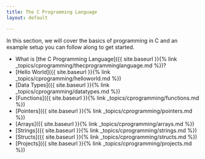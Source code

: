 ```yaml
---
title: The C Programming Language
layout: default

---
```


In this section, we will cover the basics of programming in C and an example setup you can follow along to get started.

- What is [the C Programming Language]({{ site.baseurl }}{% link _topics/cprogramming/thecprogramminglanguage.md %})?
- [Hello World]({{ site.baseurl }}{% link _topics/cprogramming/helloworld.md %})
- [Data Types]({{ site.baseurl }}{% link _topics/cprogramming/datatypes.md %})
- [Functions]({{ site.baseurl }}{% link _topics/cprogramming/functions.md %})
- [Pointers]({{ site.baseurl }}{% link _topics/cprogramming/pointers.md %})
- [Arrays]({{ site.baseurl }}{% link _topics/cprogramming/arrays.md %})
- [Strings]({{ site.baseurl }}{% link _topics/cprogramming/strings.md %})
- [Structs]({{ site.baseurl }}{% link _topics/cprogramming/structs.md %})
- [Projects]({{ site.baseurl }}{% link _topics/cprogramming/projects.md %})
